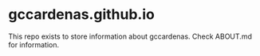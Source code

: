 # gccardenas.github.io
This repo exists to store information about gccardenas. Check ABOUT.md for information.